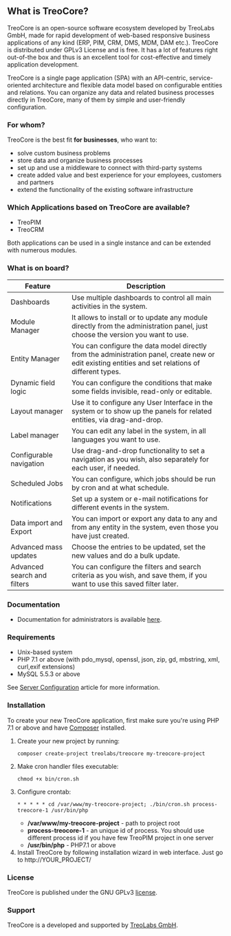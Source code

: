 ## What is TreoCore?
TreoCore is an open-source software ecosystem developed by TreoLabs GmbH, made for rapid development of web-based responsive business applications of any kind (ERP, PIM, CRM, DMS, MDM, DAM etc.). TreoCore is distributed under GPLv3 License and is free. It has a lot of features right out-of-the box and thus is an excellent tool for cost-effective and timely application development.

TreoCore is a single page application (SPA) with an API-centric, service-oriented architecture and flexible data model based on configurable entities and relations. You can organize any data and related business processes directly in TreoCore, many of them by simple and user-friendly configuration.

### For whom?
TreoCore is the best fit **for businesses**, who want to:
* solve custom business problems
* store data and organize business processes
* set up and use a middleware to connect with third-party systems
* create added value and best experience for your employees, customers and partners
* extend the functionality of the existing software infrastructure

### Which Applications based on TreoCore are available?
* TreoPIM
* TreoCRM

Both applications can be used in a single instance and can be extended with numerous modules.

### What is on board?

| Feature                     | Description                                                                                                                                         |
|-----------------------------|-----------------------------------------------------------------------------------------------------------------------------------------------------|
| Dashboards                  | Use multiple dashboards to control all main activities in the system.                                                                               |
| Module Manager              | It allows to install or to update any module directly from the administration panel, just choose the version you want to use.                       |
| Entity Manager              | You can configure the data model directly from the administration panel, create new or edit existing entities and set relations of different types. |
| Dynamic field logic         | You can configure the conditions that make some fields invisible, read-only or editable.                                                            |
| Layout manager              | Use it to configure any User Interface in the system or to show up the panels for related entities, via drag-and-drop.                              |
| Label manager               | You can edit any label in the system, in all languages you want to use.                                                                             |
| Configurable navigation     | Use drag-and-drop functionality to set a navigation as you wish, also separately for each user, if needed.                                          |
| Scheduled Jobs              | You can configure, which jobs should be run by cron and at what schedule.                                                                           |
| Notifications               | Set up a system or e-mail notifications for different events in the system.                                                                         |
| Data import and Export      | You can import or export any data to any and from any entity in the system, even those you have just created.                                       |
| Advanced mass updates       | Choose the entries to be updated, set the new values and do a bulk update.                                                                          |
| Advanced search and filters | You can configure the filters and search criteria as you wish, and save them, if you want to use this saved filter later.                           |

### Documentation

- Documentation for administrators is available [here](docs/en/administration/).

### Requirements

* Unix-based system
* PHP 7.1 or above (with pdo_mysql, openssl, json, zip, gd, mbstring, xml, curl,exif extensions)
* MySQL 5.5.3 or above

See [Server Configuration](docs/en/administration/server-configuration.md) article for more information.

### Installation
To create your new TreoCore application, first make sure you're using PHP 7.1 or above and have [Composer](https://getcomposer.org/) installed. 

1. Create your new project by running:
   ```
   composer create-project treolabs/treocore my-treocore-project
   ```
2. Make cron handler files executable:
   ```
   chmod +x bin/cron.sh 
   ```
3. Configure crontab:
   ```
   * * * * * cd /var/www/my-treocore-project; ./bin/cron.sh process-treocore-1 /usr/bin/php 
   ```
   - **/var/www/my-treocore-project** - path to project root
   - **process-treocore-1** - an unique id of process. You should use different process id if you have few TreoPIM project in one server
   - **/usr/bin/php** - PHP7.1 or above
4. Install TreoCore by following installation wizard in web interface. Just go to http://YOUR_PROJECT/

### License

TreoCore is published under the GNU GPLv3 [license](LICENSE.txt).

### Support

TreoCore is a developed and supported by [TreoLabs GmbH](https://treolabs.com/).
